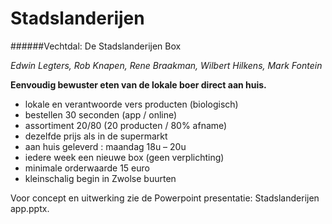 # Stadslanderijen
######Vechtdal: De Stadslanderijen Box

*Edwin Legters, Rob Knapen, Rene Braakman, Wilbert Hilkens, Mark Fontein*


**Eenvoudig bewuster eten van de lokale boer direct aan huis.**

 - lokale en verantwoorde vers producten (biologisch) - bestellen 30 seconden (app / online) - assortiment 20/80 (20 producten / 80% afname) - dezelfde prijs als in de supermarkt - aan huis geleverd : maandag 18u – 20u - iedere week een nieuwe box (geen verplichting) - minimale orderwaarde 15 euro
 - kleinschalig begin in Zwolse buurten

Voor concept en uitwerking zie de Powerpoint presentatie: Stadslanderijen app.pptx.